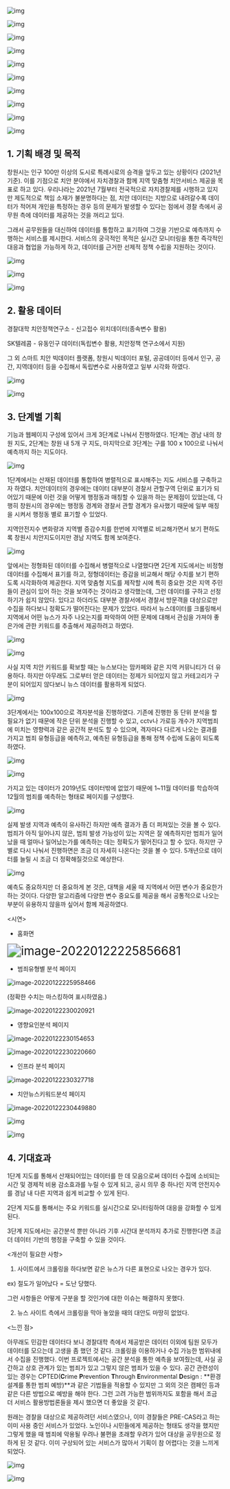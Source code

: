 ![img](https://s3.us-west-2.amazonaws.com/secure.notion-static.com/200fe9f6-9eb0-4255-95d4-40c63bb33214/Untitled.png?X-Amz-Algorithm=AWS4-HMAC-SHA256&X-Amz-Content-Sha256=UNSIGNED-PAYLOAD&X-Amz-Credential=AKIAT73L2G45EIPT3X45%2F20220113%2Fus-west-2%2Fs3%2Faws4_request&X-Amz-Date=20220113T141636Z&X-Amz-Expires=86400&X-Amz-Signature=013551b43cbf1be23d173c037001c340008b23859ad264e524c723d09f3ecf27&X-Amz-SignedHeaders=host&response-content-disposition=filename%20%3D%22Untitled.png%22&x-id=GetObject)



![img](https://s3.us-west-2.amazonaws.com/secure.notion-static.com/0d5e819b-f399-4897-8794-7068df813be9/Untitled.png?X-Amz-Algorithm=AWS4-HMAC-SHA256&X-Amz-Content-Sha256=UNSIGNED-PAYLOAD&X-Amz-Credential=AKIAT73L2G45EIPT3X45%2F20220113%2Fus-west-2%2Fs3%2Faws4_request&X-Amz-Date=20220113T142119Z&X-Amz-Expires=86400&X-Amz-Signature=a178c86156ec82808e5999734d91f0bba858a708b7d52fbf2d36e448df879e72&X-Amz-SignedHeaders=host&response-content-disposition=filename%20%3D%22Untitled.png%22&x-id=GetObject)



![img](https://s3.us-west-2.amazonaws.com/secure.notion-static.com/1bf8863e-bfbf-4c8a-9066-56dfd37101e4/Untitled.png?X-Amz-Algorithm=AWS4-HMAC-SHA256&X-Amz-Content-Sha256=UNSIGNED-PAYLOAD&X-Amz-Credential=AKIAT73L2G45EIPT3X45%2F20220113%2Fus-west-2%2Fs3%2Faws4_request&X-Amz-Date=20220113T141712Z&X-Amz-Expires=86400&X-Amz-Signature=c67984c4cde2ebfdabc902dcf4b7f585e833cc8c1299033bcf8773fa8c5ac7af&X-Amz-SignedHeaders=host&response-content-disposition=filename%20%3D%22Untitled.png%22&x-id=GetObject)



![img](https://s3.us-west-2.amazonaws.com/secure.notion-static.com/dc7dd6da-15cb-4eed-8d28-1557db2bd7e4/Untitled.png?X-Amz-Algorithm=AWS4-HMAC-SHA256&X-Amz-Content-Sha256=UNSIGNED-PAYLOAD&X-Amz-Credential=AKIAT73L2G45EIPT3X45%2F20220113%2Fus-west-2%2Fs3%2Faws4_request&X-Amz-Date=20220113T141734Z&X-Amz-Expires=86400&X-Amz-Signature=fdb709054a72f2783a7c56cb9cc1da64308331d2bcc3c7d1ea6504de2c606fee&X-Amz-SignedHeaders=host&response-content-disposition=filename%20%3D%22Untitled.png%22&x-id=GetObject)



![img](https://s3.us-west-2.amazonaws.com/secure.notion-static.com/6ee4da9e-08b5-4668-ba3f-4d72d2c05e33/Untitled.png?X-Amz-Algorithm=AWS4-HMAC-SHA256&X-Amz-Content-Sha256=UNSIGNED-PAYLOAD&X-Amz-Credential=AKIAT73L2G45EIPT3X45%2F20220113%2Fus-west-2%2Fs3%2Faws4_request&X-Amz-Date=20220113T141900Z&X-Amz-Expires=86400&X-Amz-Signature=22de6c47ffb933d268ab9f6c154db29c57add020d8f529d908893e473564fc67&X-Amz-SignedHeaders=host&response-content-disposition=filename%20%3D%22Untitled.png%22&x-id=GetObject)



![img](https://s3.us-west-2.amazonaws.com/secure.notion-static.com/7ea1b0cd-57d0-4f02-b79c-b111506b6775/Untitled.png?X-Amz-Algorithm=AWS4-HMAC-SHA256&X-Amz-Content-Sha256=UNSIGNED-PAYLOAD&X-Amz-Credential=AKIAT73L2G45EIPT3X45%2F20220113%2Fus-west-2%2Fs3%2Faws4_request&X-Amz-Date=20220113T141922Z&X-Amz-Expires=86400&X-Amz-Signature=304f054685a93bd8a42bf381c81debae031a0e91c06ddf8105d2def63a781f70&X-Amz-SignedHeaders=host&response-content-disposition=filename%20%3D%22Untitled.png%22&x-id=GetObject)



![img](https://s3.us-west-2.amazonaws.com/secure.notion-static.com/9166baa3-c827-473e-b558-2c0870e9f62e/Untitled.png?X-Amz-Algorithm=AWS4-HMAC-SHA256&X-Amz-Content-Sha256=UNSIGNED-PAYLOAD&X-Amz-Credential=AKIAT73L2G45EIPT3X45%2F20220113%2Fus-west-2%2Fs3%2Faws4_request&X-Amz-Date=20220113T141933Z&X-Amz-Expires=86400&X-Amz-Signature=e06f0dc75a962585a5d4883992db657767b049e118b4b18863af2665512374f9&X-Amz-SignedHeaders=host&response-content-disposition=filename%20%3D%22Untitled.png%22&x-id=GetObject)



![img](https://s3.us-west-2.amazonaws.com/secure.notion-static.com/c7ea2208-86e5-45f7-bbbb-715c6d20302f/Untitled.png?X-Amz-Algorithm=AWS4-HMAC-SHA256&X-Amz-Content-Sha256=UNSIGNED-PAYLOAD&X-Amz-Credential=AKIAT73L2G45EIPT3X45%2F20220113%2Fus-west-2%2Fs3%2Faws4_request&X-Amz-Date=20220113T141946Z&X-Amz-Expires=86400&X-Amz-Signature=8d2325ec1878d77f7d777fa5069e4585ecc34794cc0eedc67037ecc1c463196b&X-Amz-SignedHeaders=host&response-content-disposition=filename%20%3D%22Untitled.png%22&x-id=GetObject)



![img](https://s3.us-west-2.amazonaws.com/secure.notion-static.com/06023568-4bac-436c-bc37-7ebef8f2f4db/Untitled.png?X-Amz-Algorithm=AWS4-HMAC-SHA256&X-Amz-Content-Sha256=UNSIGNED-PAYLOAD&X-Amz-Credential=AKIAT73L2G45EIPT3X45%2F20220113%2Fus-west-2%2Fs3%2Faws4_request&X-Amz-Date=20220113T142030Z&X-Amz-Expires=86400&X-Amz-Signature=6b16aeb9f736af2a2ff4a0cf16d50fe9bdef333a4eac6f35f5e001e84a30915e&X-Amz-SignedHeaders=host&response-content-disposition=filename%20%3D%22Untitled.png%22&x-id=GetObject)



![img](https://s3.us-west-2.amazonaws.com/secure.notion-static.com/8344ae3a-1d91-4a8d-8129-616ba82a6bab/Untitled.png?X-Amz-Algorithm=AWS4-HMAC-SHA256&X-Amz-Content-Sha256=UNSIGNED-PAYLOAD&X-Amz-Credential=AKIAT73L2G45EIPT3X45%2F20220122%2Fus-west-2%2Fs3%2Faws4_request&X-Amz-Date=20220122T135006Z&X-Amz-Expires=86400&X-Amz-Signature=98d1d0b168fba54ff531a1f26ae8703a2582ab7be25509320b581d5b87524427&X-Amz-SignedHeaders=host&response-content-disposition=filename%20%3D%22Untitled.png%22&x-id=GetObject)



## 1. 기획 배경 및 목적

창원시는 인구 100만 이상의 도시로 특례시로의 승격을 앞두고 있는 상황이다 (2021년 기준). 이를 기점으로 치안 분야에서 자치경찰과 함께 지역 맞춤형 치안서비스 제공을 목표로 하고 있다. 우리나라는 2021년 7월부터 전국적으로 자치경찰제를 시행하고 있지만 제도적으로 책임 소재가 불분명하다는 점, 치안 데이터는 지방으로 내려갈수록 데이터가 적어져 개인을 특정하는 경우 등의 문제가 발생할 수 있다는 점에서 경찰 측에서 공무원 측에 데이터를 제공하는 것을 꺼리고 있다.

그래서 공무원들을 대신하여 데이터를 통합하고 표기하여 그것을 기반으로 예측까지 수행하는 서비스를 제시한다. 서비스의 궁극적인 목적은 실시간 모니터링을 통한 즉각적인 대응과 협업을 가능하게 하고, 데이터를 근거한 선제적 정책 수립을 지원하는 것이다.



![img](https://s3.us-west-2.amazonaws.com/secure.notion-static.com/ac9f4ae8-ee33-4270-a826-d45eab1a3fd3/Untitled.png?X-Amz-Algorithm=AWS4-HMAC-SHA256&X-Amz-Content-Sha256=UNSIGNED-PAYLOAD&X-Amz-Credential=AKIAT73L2G45EIPT3X45%2F20220113%2Fus-west-2%2Fs3%2Faws4_request&X-Amz-Date=20220113T142146Z&X-Amz-Expires=86400&X-Amz-Signature=89f88deec1f3c1dc96145f6b160c013e33cadb20c73c8a023481961327cfb1ea&X-Amz-SignedHeaders=host&response-content-disposition=filename%20%3D%22Untitled.png%22&x-id=GetObject)



![img](https://s3.us-west-2.amazonaws.com/secure.notion-static.com/576a9b6d-47fa-456d-884e-da02ad6223fc/Untitled.png?X-Amz-Algorithm=AWS4-HMAC-SHA256&X-Amz-Content-Sha256=UNSIGNED-PAYLOAD&X-Amz-Credential=AKIAT73L2G45EIPT3X45%2F20220113%2Fus-west-2%2Fs3%2Faws4_request&X-Amz-Date=20220113T142200Z&X-Amz-Expires=86400&X-Amz-Signature=571526ed72179b7a48ffb9b2fce92ed338539b266e366ee5ab291677c48ecf77&X-Amz-SignedHeaders=host&response-content-disposition=filename%20%3D%22Untitled.png%22&x-id=GetObject)



![img](https://s3.us-west-2.amazonaws.com/secure.notion-static.com/082bcc4c-7e20-4e39-b8dc-6617755e00a8/Untitled.png?X-Amz-Algorithm=AWS4-HMAC-SHA256&X-Amz-Content-Sha256=UNSIGNED-PAYLOAD&X-Amz-Credential=AKIAT73L2G45EIPT3X45%2F20220113%2Fus-west-2%2Fs3%2Faws4_request&X-Amz-Date=20220113T142213Z&X-Amz-Expires=86400&X-Amz-Signature=a2b498a98546bf32aa25ce140d609d0b72cd8577131527a2c6b7d00f9f5f93d0&X-Amz-SignedHeaders=host&response-content-disposition=filename%20%3D%22Untitled.png%22&x-id=GetObject)



## 2. 활용 데이터

경찰대학 치안정책연구소 - 신고접수 위치데이터(종속변수 활용)

SK텔레콤 - 유동인구 데이터(독립변수 활용, 치안정책 연구소에서 지원)

그 외 스마트 치안 빅데이터 플랫폼, 창원시 빅데이터 포털, 공공데이터 등에서 인구, 공간, 지역데이터 등을 수집해서 독립변수로 사용하였고 일부 시각화 하였다.



![img](https://s3.us-west-2.amazonaws.com/secure.notion-static.com/b57afaf6-75bc-4576-8866-661122d34dd1/Untitled.png?X-Amz-Algorithm=AWS4-HMAC-SHA256&X-Amz-Content-Sha256=UNSIGNED-PAYLOAD&X-Amz-Credential=AKIAT73L2G45EIPT3X45%2F20220113%2Fus-west-2%2Fs3%2Faws4_request&X-Amz-Date=20220113T142241Z&X-Amz-Expires=86400&X-Amz-Signature=d3fc6d31554ea0d6372eee2aaea134085eab81b48183d3da953c5921822a2c75&X-Amz-SignedHeaders=host&response-content-disposition=filename%20%3D%22Untitled.png%22&x-id=GetObject)



![img](https://s3.us-west-2.amazonaws.com/secure.notion-static.com/44298f91-3264-433a-9faa-9b746d488e34/Untitled.png?X-Amz-Algorithm=AWS4-HMAC-SHA256&X-Amz-Content-Sha256=UNSIGNED-PAYLOAD&X-Amz-Credential=AKIAT73L2G45EIPT3X45%2F20220122%2Fus-west-2%2Fs3%2Faws4_request&X-Amz-Date=20220122T135046Z&X-Amz-Expires=86400&X-Amz-Signature=862b7ec7883c4f7e14412976a56b1090a87ccebf4943819f1cf1c7be265e3892&X-Amz-SignedHeaders=host&response-content-disposition=filename%20%3D%22Untitled.png%22&x-id=GetObject)



## 3. 단계별 기획

기능과 웹페이지 구성에 있어서 크게 3단계로 나눠서 진행하였다. 1단계는 경남 내의 창원 지도, 2단계는 창원 내 5개 구 지도, 마지막으로 3단계는 구를 100 x 100으로 나눠서 예측까지 하는 지도이다.



![img](https://s3.us-west-2.amazonaws.com/secure.notion-static.com/65d329f7-fbdb-4089-8f6c-79cbc00601dc/Untitled.png?X-Amz-Algorithm=AWS4-HMAC-SHA256&X-Amz-Content-Sha256=UNSIGNED-PAYLOAD&X-Amz-Credential=AKIAT73L2G45EIPT3X45%2F20220122%2Fus-west-2%2Fs3%2Faws4_request&X-Amz-Date=20220122T135122Z&X-Amz-Expires=86400&X-Amz-Signature=eb8febe2569a8d35b9bc7c97726f21d3d4f4fa75e399b385866d33facf205489&X-Amz-SignedHeaders=host&response-content-disposition=filename%20%3D%22Untitled.png%22&x-id=GetObject)



1단계에서는 산재된 데이터를 통합하여 병렬적으로 표시해주는 지도 서비스를 구축하고자 하였다. 치안데이터의 경우에는 데이터 대부분이 경찰서 관할구역 단위로 표기가 되어있기 때문에 이런 것을 어떻게 행정동과 매칭할 수 있을까 하는 문제점이 있었는데, 다행히 창원시의 경우에는 행정동 경계와 경찰서 관할 경계가 유사했기 때문에 일부 매칭을 시켜서 행정동 별로 표기할 수 있었다.

지역안전지수 변화량과 지역별 증감수치를 한번에 지역별로 비교해가면서 보기 편하도록 창원시 치안지도이지만 경남 지역도 함께 보여준다.



![img](https://s3.us-west-2.amazonaws.com/secure.notion-static.com/bae40f63-762d-4c03-830a-6d914c47852b/Untitled.png?X-Amz-Algorithm=AWS4-HMAC-SHA256&X-Amz-Content-Sha256=UNSIGNED-PAYLOAD&X-Amz-Credential=AKIAT73L2G45EIPT3X45%2F20220113%2Fus-west-2%2Fs3%2Faws4_request&X-Amz-Date=20220113T142357Z&X-Amz-Expires=86400&X-Amz-Signature=dc236293f1b908a2c3f9cec69b1772fe742f7c0dd7c5969f5e598b0c352857de&X-Amz-SignedHeaders=host&response-content-disposition=filename%20%3D%22Untitled.png%22&x-id=GetObject)



앞에서는 정형화된 데이터를 수집해서 병렬적으로 나열했다면 2단계 지도에서는 비정형 데이터를 수집해서 표기를 하고, 정형데이터는 증감을 비교해서 해당 수치를 보기 편하도록 시각화하여 제공한다. 지역 맞춤형 지도를 제작할 시에 특히 중요한 것은  지역 주민들이  관심이 있어 하는 것을 보여주는 것이라고 생각했는데, 그런 데이터를 구하고 선정하기가 쉽지 않았다. 있다고 하더라도 대부분 경찰서에서 경찰서 방문객을 대상으로만 수집을 하다보니 정확도가 떨어진다는 문제가 있었다. 따라서 뉴스데이터를 크롤링해서 지역에서 어떤 뉴스가 자주 나오는지를 파악하여 어떤 문제에 대해서 관심을 가져야 좋은가에 관한 키워드를 추출해서 제공하려고 하였다.



![img](https://s3.us-west-2.amazonaws.com/secure.notion-static.com/b5151dd6-1001-4263-9c2f-419a85328e91/Untitled.png?X-Amz-Algorithm=AWS4-HMAC-SHA256&X-Amz-Content-Sha256=UNSIGNED-PAYLOAD&X-Amz-Credential=AKIAT73L2G45EIPT3X45%2F20220113%2Fus-west-2%2Fs3%2Faws4_request&X-Amz-Date=20220113T142447Z&X-Amz-Expires=86400&X-Amz-Signature=ece1d18490151486876e8c948a2f139bd4f4bb296ce03464c7e290b34b191cee&X-Amz-SignedHeaders=host&response-content-disposition=filename%20%3D%22Untitled.png%22&x-id=GetObject)



![img](https://s3.us-west-2.amazonaws.com/secure.notion-static.com/726ef312-a89a-4470-802b-5c8ccbd50cc0/Untitled.png?X-Amz-Algorithm=AWS4-HMAC-SHA256&X-Amz-Content-Sha256=UNSIGNED-PAYLOAD&X-Amz-Credential=AKIAT73L2G45EIPT3X45%2F20220113%2Fus-west-2%2Fs3%2Faws4_request&X-Amz-Date=20220113T142500Z&X-Amz-Expires=86400&X-Amz-Signature=c4d6081b35d70fe272c5702d0b729b549fb876573b51f466e345e82f73a57b20&X-Amz-SignedHeaders=host&response-content-disposition=filename%20%3D%22Untitled.png%22&x-id=GetObject)



사실 지역 치안 키워드를 확보할 때는 뉴스보다는 맘카페와 같은 지역 커뮤니티가 더 유용하다. 하지만 아무래도 그로부터 얻은 데이터는 정제가 되어있지 않고 카테고리가 구분이 되어있지 않다보니 뉴스 데이터를 활용하게 되었다.



![img](https://s3.us-west-2.amazonaws.com/secure.notion-static.com/dcb589d8-cdf0-4190-baa0-623f3d64e200/Untitled.png?X-Amz-Algorithm=AWS4-HMAC-SHA256&X-Amz-Content-Sha256=UNSIGNED-PAYLOAD&X-Amz-Credential=AKIAT73L2G45EIPT3X45%2F20220113%2Fus-west-2%2Fs3%2Faws4_request&X-Amz-Date=20220113T142526Z&X-Amz-Expires=86400&X-Amz-Signature=66c1ec11e02b9377254b62d589b96606d19979a1ec51a043a9472c3f19a7b1fe&X-Amz-SignedHeaders=host&response-content-disposition=filename%20%3D%22Untitled.png%22&x-id=GetObject)



3단계에서는 100x100으로 격자분석을 진행하였다. 기존에 진행한 동 단위 분석을 할 필요가 없기 때문에 작은 단위 분석을 진행할 수 있고, cctv나 가로등 개수가 지역범죄에 미치는 영향력과 같은 공간적 분석도 할 수 있으며, 격자마다 다르게 나오는 결과를 가지고 범죄 유형등급을 예측하고, 예측된 유형등급을 통해 정책 수립에 도움이 되도록 하였다.



![img](https://s3.us-west-2.amazonaws.com/secure.notion-static.com/b98c3aa2-2fd8-46a7-a04d-ed988c0520bd/Untitled.png?X-Amz-Algorithm=AWS4-HMAC-SHA256&X-Amz-Content-Sha256=UNSIGNED-PAYLOAD&X-Amz-Credential=AKIAT73L2G45EIPT3X45%2F20220122%2Fus-west-2%2Fs3%2Faws4_request&X-Amz-Date=20220122T141348Z&X-Amz-Expires=86400&X-Amz-Signature=1c23c27471946ab25ae07695e89d5ada5855c45b6976370a468616f2e6cbbbe6&X-Amz-SignedHeaders=host&response-content-disposition=filename%20%3D%22Untitled.png%22&x-id=GetObject)



![img](https://s3.us-west-2.amazonaws.com/secure.notion-static.com/418714bd-7856-44e2-8993-5e64b7f7f80f/Untitled.png?X-Amz-Algorithm=AWS4-HMAC-SHA256&X-Amz-Content-Sha256=UNSIGNED-PAYLOAD&X-Amz-Credential=AKIAT73L2G45EIPT3X45%2F20220113%2Fus-west-2%2Fs3%2Faws4_request&X-Amz-Date=20220113T142558Z&X-Amz-Expires=86400&X-Amz-Signature=5edbcfaf2b8febe53b6dbb1539259a1a6e757761c6deb55fa364ebadf7cb2ef7&X-Amz-SignedHeaders=host&response-content-disposition=filename%20%3D%22Untitled.png%22&x-id=GetObject)



가지고 있는 데이터가 2019년도 데이터밖에 없었기 때문에 1~11월 데이터를 학습하여 12월의 범죄를 예측하는 형태로 페이지를 구성했다.



![img](https://s3.us-west-2.amazonaws.com/secure.notion-static.com/5dfbcf9a-cbe2-4942-aeed-496c9e86b0d5/Untitled.png?X-Amz-Algorithm=AWS4-HMAC-SHA256&X-Amz-Content-Sha256=UNSIGNED-PAYLOAD&X-Amz-Credential=AKIAT73L2G45EIPT3X45%2F20220113%2Fus-west-2%2Fs3%2Faws4_request&X-Amz-Date=20220113T142621Z&X-Amz-Expires=86400&X-Amz-Signature=804be066c24c0e4545e646d0b2618af1e4547dc178ad383e500436df0cf0a867&X-Amz-SignedHeaders=host&response-content-disposition=filename%20%3D%22Untitled.png%22&x-id=GetObject)



실제 발생 지역과 예측이 유사하긴 하지만 예측 결과가 좀 더 퍼져있는 것을 볼 수 있다. 범죄가 아직 일어나지 않은, 범죄 발생 가능성이 있는 지역은 잘 예측하지만 범죄가 일어났을 때 얼마나 일어났는가를 예측하는 데는 정확도가 떨어진다고 할 수 있다. 하지만 구별로 다시 나눠서 진행하면은 조금 더 자세히 나온다는 것을 볼 수 있다. 5개년으로 데이터를 늘릴 시 조금 더 정확해질것으로 예상한다.



![img](https://s3.us-west-2.amazonaws.com/secure.notion-static.com/060d2c76-b62a-40ed-932c-93583381f859/Untitled.png?X-Amz-Algorithm=AWS4-HMAC-SHA256&X-Amz-Content-Sha256=UNSIGNED-PAYLOAD&X-Amz-Credential=AKIAT73L2G45EIPT3X45%2F20220113%2Fus-west-2%2Fs3%2Faws4_request&X-Amz-Date=20220113T142641Z&X-Amz-Expires=86400&X-Amz-Signature=12bfe0dd767d3193d8f0fe3b1e2f60541aa06010c3a1e201a62d5e033d0ac9bd&X-Amz-SignedHeaders=host&response-content-disposition=filename%20%3D%22Untitled.png%22&x-id=GetObject)



예측도 중요하지만 더 중요하게 본 것은, 대책을 세울 때 지역에서 어떤 변수가 중요한가 하는 것이다. 다양한 알고리즘에 다양한 변수 중요도를 제공을 해서 공통적으로 나오는 부분이 유용하지 않을까 싶어서 함께 제공하였다.

<시연>

- 홈화면

<img src="C:\Users\Administrator\AppData\Roaming\Typora\typora-user-images\image-20220122225856681.png" alt="image-20220122225856681" style="zoom: 200%;" />



- 범죄유형별 분석 페이지

![image-20220122225958466](C:\Users\Administrator\AppData\Roaming\Typora\typora-user-images\image-20220122225958466.png)



(정확한 수치는 마스킹하여 표시하였음.)

![image-20220122230020921](C:\Users\Administrator\AppData\Roaming\Typora\typora-user-images\image-20220122230020921.png)



- 영향요인분석 페이지

![image-20220122230154653](C:\Users\Administrator\AppData\Roaming\Typora\typora-user-images\image-20220122230154653.png)

![image-20220122230220660](C:\Users\Administrator\AppData\Roaming\Typora\typora-user-images\image-20220122230220660.png)



- 인프라 분석 페이지

![image-20220122230327718](C:\Users\Administrator\AppData\Roaming\Typora\typora-user-images\image-20220122230327718.png)



- 치안뉴스키워드분석 페이지

![image-20220122230449880](C:\Users\Administrator\AppData\Roaming\Typora\typora-user-images\image-20220122230449880.png)



![img](https://s3.us-west-2.amazonaws.com/secure.notion-static.com/1371acb6-2bba-4f8e-94a7-87b5d7ad15c0/Untitled.png?X-Amz-Algorithm=AWS4-HMAC-SHA256&X-Amz-Content-Sha256=UNSIGNED-PAYLOAD&X-Amz-Credential=AKIAT73L2G45EIPT3X45%2F20220113%2Fus-west-2%2Fs3%2Faws4_request&X-Amz-Date=20220113T142816Z&X-Amz-Expires=86400&X-Amz-Signature=84c77e12e9018e9606f2d465691e3ae9514cfe94bd3ad846b13f5739392f1068&X-Amz-SignedHeaders=host&response-content-disposition=filename%20%3D%22Untitled.png%22&x-id=GetObject)



![img](https://s3.us-west-2.amazonaws.com/secure.notion-static.com/446af969-af2b-4471-9bab-2b331c887e04/Untitled.png?X-Amz-Algorithm=AWS4-HMAC-SHA256&X-Amz-Content-Sha256=UNSIGNED-PAYLOAD&X-Amz-Credential=AKIAT73L2G45EIPT3X45%2F20220122%2Fus-west-2%2Fs3%2Faws4_request&X-Amz-Date=20220122T140526Z&X-Amz-Expires=86400&X-Amz-Signature=7747dd0cff6bfec8eeeef19918b7c9870d9465b6e681a0bdc199f3d1bc15e5bd&X-Amz-SignedHeaders=host&response-content-disposition=filename%20%3D%22Untitled.png%22&x-id=GetObject)



## 4. 기대효과

1단계 지도를 통해서 산재되어있는 데이터를 한 데 모음으로써 데이터 수집에 소비되는 시간 및 경제적 비용 감소효과를 누릴 수 있게 되고, 공시 의무 중 하나인 지역 안전지수를 경남 내 다른 지역과 쉽게 비교할 수 있게 된다.

2단계 지도를 통해서는 주요 키워드를 실시간으로 모니터링하여 대응을 강화할 수 있게 된다.

3단계 지도에서는 공간분석 뿐만 아니라 기후 시간대 분석까지 추가로 진행한다면 조금 더 데이터 기반의 행정을 구축할 수 있을 것이다.

<개선이 필요한 사항>

1. 사이트에서 크롤링을 하다보면 같은 뉴스가 다른 표현으로 나오는 경우가 있다.

ex) 절도가 일어났다 = 도난 당했다.

그런 사항들은 어떻게 구분을 할 것인가에 대한 이슈는 해결하지 못했다.

2. 뉴스 사이트 측에서 크롤링을 막아 놓았을 때의 대안도 마땅히 없었다.

<느낀 점>

아무래도 민감한 데이터다 보니 경찰대학 측에서 제공받은 데이터 이외에 팀원 모두가 데이터를 모으는데 고생을 좀 했던 것 같다. 크롤링을 이용하거나 수집 가능한 범위내에서 수집을 진행했다. 이번 프로젝트에서는 공간 분석을 통한 예측을 보여줬는데, 사실 공간하고 상호 관계가 있는 범죄가 있고 그렇지 않은 범죄가 있을 수 있다. 공간 관련성이 있는 경우는 CPTED(**C**rime **P**revention **T**hrough **E**nvironmental **D**esign : **환경 설계를 통한 범죄 예방)**과 같은 기법들을 적용할 수 있지만 그 외의 것은 캠페인 등과 같은 다른 방법으로 예방을 해야 한다. 그런 고려 가능한 범위까지도 포함을 해서 조금 더 서비스 활용방법론들을 제시 했으면 더 좋았을 것 같다.

원래는 경찰을 대상으로 제공하려던 서비스였으나, 이미 경찰들은 PRE-CAS라고 하는 이미 사용 중인 서비스가 있었다. 노인이나 시민들에게 제공하는 형태도 생각을 했지만 그렇게 했을 때 범죄에 악용될 우려나 불편을 초래할 우려가 있어 대상을 공무원으로 정하게 된 것 같다. 이미 구상되어 있는 서비스가 많아서 기획이 참 어렵다는 것을 느끼게 되었다.



![img](https://s3.us-west-2.amazonaws.com/secure.notion-static.com/b4d9180d-37c9-4b64-a8b5-3bcd564e9077/Untitled.png?X-Amz-Algorithm=AWS4-HMAC-SHA256&X-Amz-Content-Sha256=UNSIGNED-PAYLOAD&X-Amz-Credential=AKIAT73L2G45EIPT3X45%2F20220122%2Fus-west-2%2Fs3%2Faws4_request&X-Amz-Date=20220122T140548Z&X-Amz-Expires=86400&X-Amz-Signature=2993e617bb99df84b386128afb675247ecc991331bb8a80f387909e536b210cf&X-Amz-SignedHeaders=host&response-content-disposition=filename%20%3D%22Untitled.png%22&x-id=GetObject)



![img](https://s3.us-west-2.amazonaws.com/secure.notion-static.com/e27f89a9-c293-40fe-b451-0cbea4c59e82/Untitled.png?X-Amz-Algorithm=AWS4-HMAC-SHA256&X-Amz-Content-Sha256=UNSIGNED-PAYLOAD&X-Amz-Credential=AKIAT73L2G45EIPT3X45%2F20220113%2Fus-west-2%2Fs3%2Faws4_request&X-Amz-Date=20220113T142910Z&X-Amz-Expires=86400&X-Amz-Signature=20e4b649b2a08a7eb62cae529a3bf785cee614db724246795f29cf5e6a197dac&X-Amz-SignedHeaders=host&response-content-disposition=filename%20%3D%22Untitled.png%22&x-id=GetObject)



